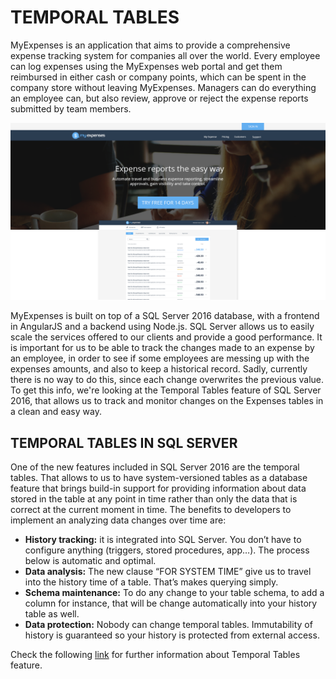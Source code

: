 <page title="Temporal Tables"/>

TEMPORAL TABLES
====

MyExpenses is an application that aims to provide a comprehensive expense tracking system for companies all over the world. Every employee can log expenses using the MyExpenses web portal and get them reimbursed in either cash or company points, which can be spent in the company store without leaving MyExpenses. Managers can do everything an employee can, but also review, approve or reject the expense reports submitted by team members.

![](img/0.png)

MyExpenses is built on top of a SQL Server 2016 database, with a frontend in AngularJS and a backend using Node.js. SQL Server allows us to easily scale the services offered to our clients and provide a good performance. It is important for us to be able to track the changes made to an expense by an employee, in order to see if some employees are messing up with the expenses amounts, and also to keep a historical record. Sadly, currently there is no way to do this, since each change overwrites the previous value. To get this info, we're looking at the Temporal Tables feature of SQL Server 2016, that allows us to track and monitor changes on the Expenses tables in a clean and easy way.

TEMPORAL TABLES IN SQL SERVER
------------------
One of the new features included in SQL Server 2016 are the temporal tables. That allows to us to have system-versioned tables as a database feature that brings build-in support for providing information about data stored in the table at any point in time rather than only the data that is correct at the current moment in time.
The benefits to developers to implement an analyzing data changes over time are:

- **History tracking:** it is integrated into SQL Server. You don’t have to configure anything (triggers, stored procedures, app…). The process below is automatic and optimal.
- **Data analysis:** The new clause “FOR SYSTEM TIME” give us to travel into the history time of a table. That’s makes querying simply.
- **Schema maintenance:** To do any change to your table schema, to add a column for instance, that will be change automatically into your history table as well. 
- **Data protection:** Nobody can change temporal tables. Immutability of history is guaranteed so your history is protected from external access.
 
Check the following [link](https://msdn.microsoft.com/en-us/library/dn935015.aspx) for further information about Temporal Tables feature.